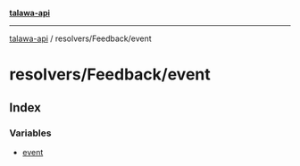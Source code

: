 [**talawa-api**](../../../README.md)

***

[talawa-api](../../../modules.md) / resolvers/Feedback/event

# resolvers/Feedback/event

## Index

### Variables

- [event](variables/event.md)
